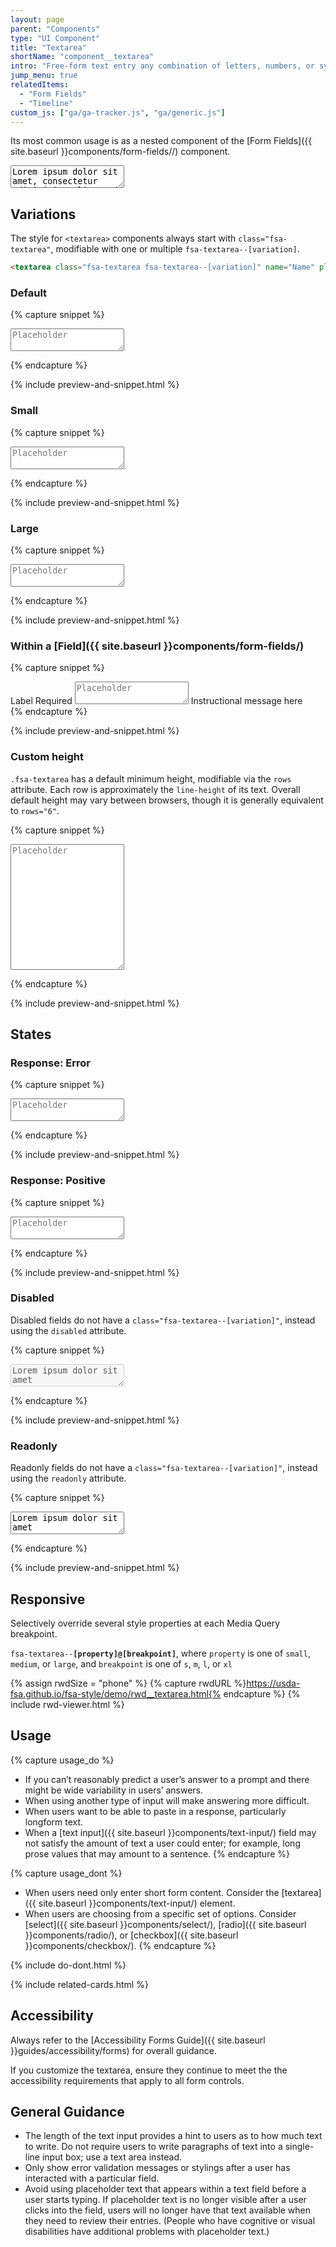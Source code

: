 ```yaml
---
layout: page
parent: "Components"
type: "UI Component"
title: "Textarea"
shortName: "component__textarea"
intro: "Free-form text entry any combination of letters, numbers, or symbols."
jump_menu: true
relatedItems:
  - "Form Fields"
  - "Timeline"
custom_js: ["ga/ga-tracker.js", "ga/generic.js"]
---
```


Its most common usage is as a nested component of the [Form Fields]({{ site.baseurl }}components/form-fields//) component.

<div class="ds-preview">
  <textarea class="fsa-textarea" name="Name" placeholder="Placeholder">Lorem ipsum dolor sit amet, consectetur adipisicing elit, sed do eiusmod tempor incididunt ut labore et dolore magna aliqua. Ut enim ad minim veniam, quis nostrud exercitation ullamco laboris nisi ut aliquip ex ea commodo consequat. Duis aute irure dolor in reprehenderit in voluptate velit esse cillum dolore eu fugiat nulla pariatur. Excepteur sint occaecat cupidatat non proident, sunt in culpa qui officia deserunt mollit anim id est laborum.</textarea>
</div>

## Variations

The style for `<textarea>` components always start with `class="fsa-textarea"`, modifiable with one or multiple `fsa-textarea--[variation]`.

```html
<textarea class="fsa-textarea fsa-textarea--[variation]" name="Name" placeholder="Placeholder"></textarea>
```

### Default

{% capture snippet %}
<textarea class="fsa-textarea" name="1324hgxi" placeholder="Placeholder"></textarea>
{% endcapture %}

{% include preview-and-snippet.html %}

### Small

{% capture snippet %}
<textarea class="fsa-textarea fsa-textarea--small" name="hj8h23gxi" placeholder="Placeholder"></textarea>
{% endcapture %}

{% include preview-and-snippet.html %}

### Large

{% capture snippet %}
<textarea class="fsa-textarea fsa-textarea--large" name="hj8h2hjkjxi" placeholder="Placeholder"></textarea>
{% endcapture %}

{% include preview-and-snippet.html %}

### Within a [Field]({{ site.baseurl }}components/form-fields/)

{% capture snippet %}
<div class="fsa-field">
  <label class="fsa-field__label" for="UNIQUE-ID-88s8SUGg">Label <span class="fsa-field__label-desc">Required</span></label>
  <textarea class="fsa-textarea fsa-field__item" placeholder="Placeholder" id="UNIQUE-ID-88s8SUGg" aria-describedby="lorem-88s8SUGg-help-4" aria-required="true" name="UNIQUE-ID-88s8SUGg"></textarea>
  <span class="fsa-field__help" id="lorem-88s8SUGg-help-4">Instructional message here</span>
</div>
{% endcapture %}

{% include preview-and-snippet.html %}

### Custom height

`.fsa-textarea` has a default minimum height, modifiable via the `rows` attribute. Each row is approximately the `line-height` of its text. Overall default height may vary between browsers, though it is generally equivalent to `rows="6"`.

{% capture snippet %}
<textarea class="fsa-textarea" name="Name" placeholder="Placeholder" rows="13"></textarea>
{% endcapture %}

{% include preview-and-snippet.html %}

## States

### Response: Error

{% capture snippet %}
<textarea class="fsa-textarea fsa-textarea--error" name="hloremjkjxi" placeholder="Placeholder"></textarea>
{% endcapture %}

{% include preview-and-snippet.html %}

### Response: Positive

{% capture snippet %}
<textarea class="fsa-textarea fsa-textarea--positive" name="hloremipsxi" placeholder="Placeholder"></textarea>
{% endcapture %}

{% include preview-and-snippet.html %}

### Disabled

Disabled fields do not have a `class="fsa-textarea--[variation]"`, instead using the `disabled` attribute.

{% capture snippet %}
<textarea class="fsa-textarea" disabled="disabled" name="iephg" placeholder="Placeholder">Lorem ipsum dolor sit amet</textarea>
{% endcapture %}

{% include preview-and-snippet.html %}

### Readonly

Readonly fields do not have a `class="fsa-textarea--[variation]"`, instead using the `readonly` attribute.

{% capture snippet %}
<textarea class="fsa-textarea" readonly="readonly" name="ilozuphg" placeholder="Placeholder">Lorem ipsum dolor sit amet</textarea>
{% endcapture %}

{% include preview-and-snippet.html %}

## Responsive

Selectively override several style properties at each Media Query breakpoint.

<code>fsa-textarea--<strong>[property]@[breakpoint]</strong></code>, where
<code>property</code> is one of
<code>small</code>,
<code>medium</code>, or
<code>large</code>, and <code>breakpoint</code> is one of
<code title="small">s</code>,
<code title="medium">m</code>,
<code title="large">l</code>, or
<code title="extra large">xl</code>

{% assign rwdSize = "phone" %}
{% capture rwdURL %}https://usda-fsa.github.io/fsa-style/demo/rwd__textarea.html{% endcapture %}
{% include rwd-viewer.html %}

## Usage

{% capture usage_do %}
* If you can’t reasonably predict a user’s answer to a prompt and there might be wide variability in users’ answers.
* When using another type of input will make answering more difficult.
* When users want to be able to paste in a response, particularly longform text.
* When a [text input]({{ site.baseurl }}components/text-input/) field may not satisfy the amount of text a user could enter; for example, long prose values that may amount to a sentence.
{% endcapture %}

{% capture usage_dont %}
* When users need only enter short form content. Consider the [textarea]({{ site.baseurl }}components/text-input/) element.
* When users are choosing from a specific set of options. Consider [select]({{ site.baseurl }}components/select/), [radio]({{ site.baseurl }}components/radio/), or [checkbox]({{ site.baseurl }}components/checkbox/).
{% endcapture %}

{% include do-dont.html %}

{% include related-cards.html %}

## Accessibility

Always refer to the [Accessibility Forms Guide]({{ site.baseurl }}guides/accessibility/forms) for overall guidance.

If you customize the textarea, ensure they continue to meet the the accessibility requirements that apply to all form controls.

## General Guidance

* The length of the text input provides a hint to users as to how much text to write. Do not require users to write paragraphs of text into a single-line input box; use a text area instead.
* Only show error validation messages or stylings after a user has interacted with a particular field.
* Avoid using placeholder text that appears within a text field before a user starts typing. If placeholder text is no longer visible after a user clicks into the field, users will no longer have that text available when they need to review their entries. (People who have cognitive or visual disabilities have additional problems with placeholder text.)

<!-- ## Related Resources

* [Lorem](lorem)
* [Ipsum](ipsum)
* [Dolor](dolor)
* [Sit](sit)
* [Amet](amet) -->
